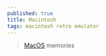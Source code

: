 ```yaml
---
published: true
title: Macintosh
tags: macintosh retro emulator
---
```

> [MacOS](https://macos9.app/) memories

<link rel="shortcut icon" href="https://img.icons8.com/?size=100&id=22195&format=png" type="image/x-icon" />
